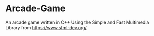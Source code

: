 # Arcade-Game
An arcade game written in C++
Using the Simple and Fast Multimedia Library from https://www.sfml-dev.org/